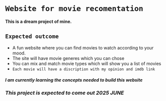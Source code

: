﻿# `Website for movie recomentation`
**This is a dream project of mine.** 

## `Expected outcome`
* A fun website where you can find movies to watch according to your mood.
* The site will have movie generes which you can chose 
* You can mix and match movie types which will show you a list of movies
* `Each movie will have a discription with my opinion and imdb link`

#### _I am currently learning the concepts needed to build this website_

### _This project is expected to come out 2025 JUNE_

